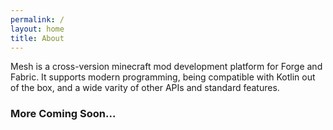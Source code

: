 ```yaml
---
permalink: /
layout: home
title: About
---
```


Mesh is a cross-version minecraft mod development platform for Forge and Fabric. It supports modern programming, being compatible with Kotlin out of the box, and a wide varity of other APIs and standard features.

### More Coming Soon...